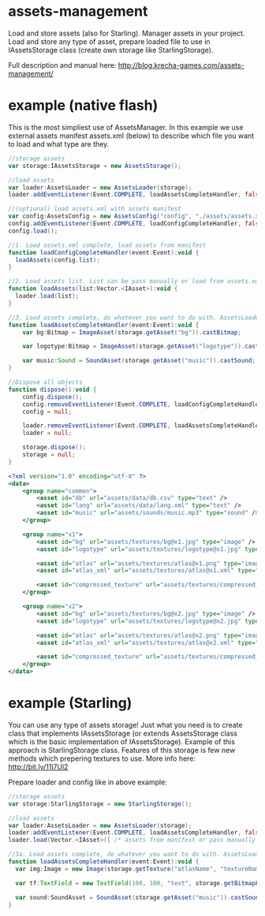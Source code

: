 assets-management
=================
Load and store assets (also for Starling). Manager assets in your project. Load and store any type of asset, prepare loaded file to use in IAssetsStorage class (create own storage like StarlingStorage).

Full description and manual here:
http://blog.krecha-games.com/assets-management/

example (native flash)
======================
This is the most simpliest use of AssetsManager. In this example we use external assets manifest assets.xml (below) to describe which file you want to load and what type are they.

```actionscript
//storage assets
var storage:IAssetsStorage = new AssetsStorage();

//load assets
var loader:AssetsLoader = new AssetsLoader(storage);
loader.addEventListener(Event.COMPLETE, loadAssetsCompleteHandler, false, 0, true);

//(optional) load assets.xml with assets manifest
var config:AssetsConfig = new AssetsConfig("config", "./assets/assets.xml", null);
config.addEventListener(Event.COMPLETE, loadConfigCompleteHandler, false, 0, true);
config.load();

//1. Load assets.xml complete, load assets from manifest
function loadConfigCompleteHandler(event:Event):void {
  loadAssets(config.list);
}

//2. Load assets list. List can be pass manually or load from assets.xml
function loadAssets(list:Vector.<IAsset>):void {
  loader.load(list);
}

//3. Load assets complete, do whatever you want to do with. AssetsLoader's job is done!
function loadAssetsCompleteHandler(event:Event):void {
	var bg:Bitmap = ImageAsset(storage.getAsset("bg")).castBitmap;

	var logotype:Bitmap = ImageAsset(storage.getAsset("logotype")).castBitmap;

	var music:Sound = SoundAsset(storage.getAsset("music")).castSound;
}

//Dispose all objects
function dispose():void {
	config.dispose();
	config.removeEventListener(Event.COMPLETE, loadConfigCompleteHandler);
	config = null;

	loader.removeEventListener(Event.COMPLETE, loadAssetsCompleteHandler);
	loader = null;

	storage.dispose();
	storage = null;
}
```
```xml
<?xml version="1.0" encoding="utf-8" ?>
<data>
    <group name="common">
        <asset id="db" url="assets/data/db.csv" type="text" />
        <asset id="lang" url="assets/data/lang.xml" type="text" />
        <asset id="music" url="assets/sounds/music.mp3" type="sound" />
    </group>

    <group name="x1">
        <asset id="bg" url="assets/textures/bg@x1.jpg" type="image" />
        <asset id="logotype" url="assets/textures/logotype@x1.jpg" type="image" />

        <asset id="atlas" url="assets/textures/atlas@x1.png" type="image" />
        <asset id="atlas_xml" url="assets/textures/atlas@x1.xml" type="text" />

        <asset id="compressed_texture" url="assets/textures/compressed_texture@x1.atf" type="raw" />
    </group>

    <group name="x2">
        <asset id="bg" url="assets/textures/bg@x2.jpg" type="image" />
        <asset id="logotype" url="assets/textures/logotype@x2.jpg" type="image" />

        <asset id="atlas" url="assets/textures/atlas@x2.png" type="image" />
        <asset id="atlas_xml" url="assets/textures/atlas@x2.xml" type="text" />

        <asset id="compressed_texture" url="assets/textures/compressed_texture@x2.atf" type="raw" />
    </group>
</data>
```

example (Starling)
==================
You can use any type of assets storage! Just what you need is to create class that implements IAssetsStorage (or extends AssetsStorage class which is the basic implementation of IAssetsStorage). Example of this approach is StarlingStorage class. Features of this storage is few new methods which prepering textures to use. More info here: http://bit.ly/11l7Ul2

Prepare loader and config like in above example:
```actionscript
//storage assets
var storage:StarlingStorage = new StarlingStorage();

//load assets
var loader:AssetsLoader = new AssetsLoader(storage);
loader.addEventListener(Event.COMPLETE, loadAssetsCompleteHandler, false, 0, true);
loader.load(Vector.<IAsset>([ /* assets from manifest or pass manually */  ]));

//3a. Load assets complete, do whatever you want to do with. AssetsLoader's job is done!
function loadAssetsCompleteHandler(event:Event):void {
  var img:Image = new Image(storage.getTexture("atlasName", "textureName"));

  var tf:TextField = new TextField(100, 100, "text", storage.getBitmapFont("fontName"));

  var sound:SoundAsset = SoundAsset(storage.getAsset("music")).castSound;
}
```
